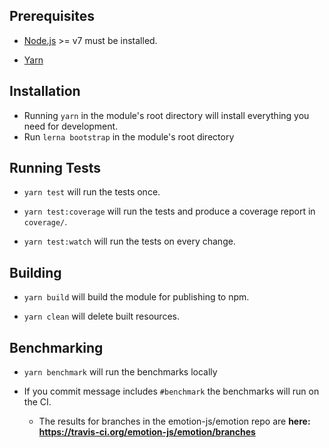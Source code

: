 ## Prerequisites

- [Node.js](http://nodejs.org/) >= v7 must be installed.

- [Yarn](https://yarnpkg.com/en/docs/install)

## Installation

- Running `yarn` in the module's root directory will install everything you need for development.
- Run `lerna bootstrap` in the module's root directory

## Running Tests

- `yarn test` will run the tests once.

- `yarn test:coverage` will run the tests and produce a coverage report in `coverage/`.

- `yarn test:watch` will run the tests on every change.

## Building

- `yarn build` will build the module for publishing to npm.

- `yarn clean` will delete built resources.


## Benchmarking

- `yarn benchmark` will run the benchmarks locally

- If you commit message includes `#benchmark` the benchmarks will run on the CI.

  - The results for branches in the emotion-js/emotion repo are **here: https://travis-ci.org/emotion-js/emotion/branches**
